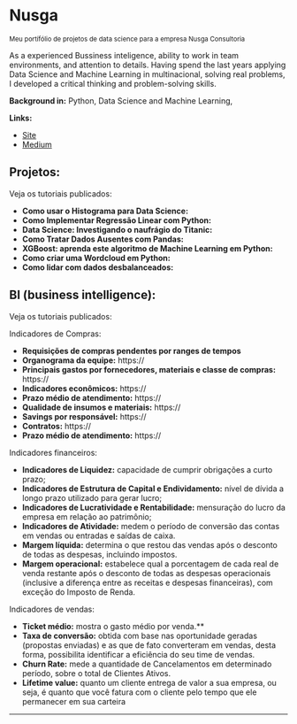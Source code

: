 # Nusga

<sub>Meu portífólio de projetos de data science para a empresa Nusga Consultoria<sub>


As a experienced Bussiness inteligence, ability to work in team environments, and attention to details. Having spend the last years applying Data Science and Machine Learning in multinacional, solving real problems, I developed a critical thinking and problem-solving skills.

**Background in:** Python, Data Science and Machine Learning,

**Links:**
* [Site](https://www.nusga.com.br)
* [Medium](https://www.medium.com)


## Projetos:
Veja os tutoriais publicados:

* **Como usar o Histograma para Data Science:**
* **Como Implementar Regressão Linear com Python:**
* **Data Science: Investigando o naufrágio do Titanic:**
* **Como Tratar Dados Ausentes com Pandas:**
* **XGBoost: aprenda este algoritmo de Machine Learning em Python:**
* **Como criar uma Wordcloud em Python:**
* **Como lidar com dados desbalanceados:**


## BI (business intelligence):

Veja os tutoriais publicados:

Indicadores de Compras:

* **Requisições de compras pendentes por ranges de tempos**
* **Organograma da equipe:** https://
* **Principais gastos por fornecedores, materiais e classe de compras:** https://
* **Indicadores econômicos:** https://
* **Prazo médio de atendimento:** https://
* **Qualidade de insumos e materiais:** https://
* **Savings por responsável:** https://
* **Contratos:** https://
* **Prazo médio de atendimento:** https://

Indicadores financeiros:

* **Indicadores de Liquidez:** capacidade de cumprir obrigações a curto prazo;
* **Indicadores de Estrutura de Capital e Endividamento:** nível de dívida a longo prazo utilizado para gerar lucro;
* **Indicadores de Lucratividade e Rentabilidade:** mensuração do lucro da empresa em relação ao patrimônio;
* **Indicadores de Atividade:** medem o período de conversão das contas em vendas ou entradas e saídas de caixa.
* **Margem líquida:** determina o que restou das vendas após o desconto de todas as despesas, incluindo impostos.
* **Margem operacional:** estabelece qual a porcentagem de cada real de venda restante após o desconto de todas as despesas operacionais (inclusive a diferença entre as receitas e despesas financeiras), com exceção do Imposto de Renda.
 

Indicadores de vendas:

* **Ticket médio:** mostra o gasto médio por venda.**
* **Taxa de conversão:** obtida com base nas oportunidade geradas (propostas enviadas) e as que de fato converteram em vendas, desta forma, possibilita identificar a eficiência do seu time de vendas.
* **Churn Rate:** mede a quantidade de Cancelamentos em determinado período, sobre o total de Clientes Ativos.
* **Lifetime value:** quanto um cliente entrega de valor a sua empresa, ou seja, é quanto que você fatura com o cliente pelo tempo que ele permanecer em sua carteira

---




